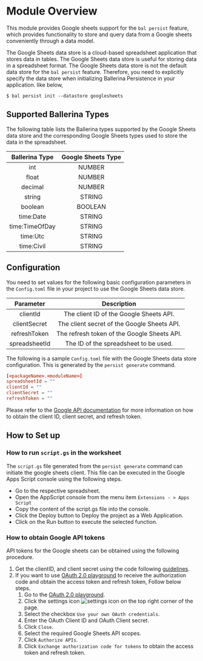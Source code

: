 # Module Overview

This module provides Google sheets support for the `bal persist` feature, which provides functionality to store and query data from a Google sheets conveniently through a data model.

The Google Sheets data store is a cloud-based spreadsheet application that stores data in tables. The Google Sheets data store is useful for storing data in a spreadsheet format. The Google Sheets data store is not the default data store for the `bal persist` feature. Therefore, you need to explicitly specify the data store when initializing Ballerina Persistence in your application. like below,

```
$ bal persist init --datastore googlesheets
```

## Supported Ballerina Types
The following table lists the Ballerina types supported by the Google Sheets data store and the corresponding Google Sheets types used to store the data in the spreadsheet.

|      Ballerina Type      |    Google Sheets Type     |
|:------------------------:|:-------------------------:|
|           int            |          NUMBER           |
|          float           |          NUMBER           |
|         decimal          |          NUMBER           |
|          string          |          STRING           |
|         boolean          |          BOOLEAN          |
|        time:Date         |          STRING           |
|      time:TimeOfDay      |          STRING           |
|         time:Utc         |          STRING           |
|        time:Civil        |          STRING           |

## Configuration

You need to set values for the following basic configuration parameters in the `Config.toml` file in your project to use the Google Sheets data store.

|   Parameter    |                 Description                  |
|:--------------:|:--------------------------------------------:|
|    clientId    |   The client ID of the Google Sheets API.    |
|  clientSecret  | The client secret of the Google Sheets API.  |
|  refreshToken  | The refresh token of the Google Sheets API.  |
| spreadsheetId  |    The ID of the spreadsheet to be used.     |

The following is a sample `Config.toml` file with the Google Sheets data store configuration. This is generated by the `persist generate` command.

```toml
[<packageName>.<moduleName>]
spreadsheetId = ""
clientId = ""
clientSecret = ""
refreshToken = ""
```

Please refer to the [Google API documentation](https://developers.google.com/identity/protocols/oauth2) for more information on how to obtain the client ID, client secret, and refresh token.

## How to Set up

### How to run `script.gs` in the worksheet

The `script.gs` file generated from the `persist generate` command can initiate the google sheets client. This file can be executed in the Google Apps Script console using the following steps.
* Go to the respective spreadsheet.
* Open the AppScript console from the menu item `Extensions - > Apps Script`
* Copy the content of the script.gs file into the console.
* Click the Deploy button to Deploy the project as a Web Application.
* Click on the Run button to execute the selected function.

### How to obtain Google API tokens

API tokens for the Google sheets can be obtained using the following procedure.
1. Get the clientID, and client secret using the code following [guidelines](https://developers.google.com/identity/protocols/oauth2).
2. If you want to use [OAuth 2.0 playground](https://developers.google.com/oauthplayground) to receive the authorization code and obtain the access token and refresh token, Follow below steps.
   1. Go to the [OAuth 2.0 playground](https://developers.google.com/oauthplayground).
   2. Click the settings icon ![settings icon](https://developers.google.com/oauthplayground/assets/images/settings.png) on the top right corner of the page.
   3. Select the checkbox `Use your own OAuth credentials`.
   4. Enter the OAuth Client ID and OAuth Client secret.
   5. Click `Close`.
   6. Select the required Google Sheets API scopes.
   7. Click `Authorize APIs`.
   8. Click `Exchange authorization code for tokens` to obtain the access token and refresh token.
